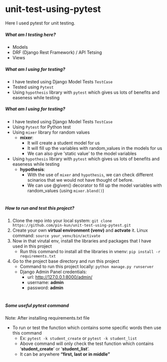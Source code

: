 # unit-test-using-pytest
Here I used pytest for unit testing.

##### What am I testing here?
  - Models
  - DRF (Django Rest Framework) / API Tetsing
  - Views
  
  
##### What am I using for testing?
  - I have tested using Django Model Tests `TestCase`
  - Tested using `Pytest`
  - Using `hypothesis` library with `pytest` which gives us lots of benefits and easeness while testing
 
 
 ##### What am I using for testing?
  - I have tested using Django Model Tests `TestCase`
  - Using `Pytest` for Python test
  - Using `mixer` library for random values
    - **mixer**:
      - It will create a student model for us
      - It will fill up the variables with random_values in the models for us
      - We can also give 'static value' to the model variables 
  - Using `hypothesis` library with `pytest` which gives us lots of benefits and easeness while testing
    - **hypothesis**:
      - With the use of `mixer` and `hypothesis`, we can check different scinarios that we would not have thought of before.
      - We can use @given() decorator to fill up the model variables with random_values (using `mixer.blend()`)



#
 
 
 ##### How to run and test this project?
1. Clone the repo into your local system: `git clone https://github.com/pin-kun/unit-test-using-pytest.git`
2. Create your own **virtual environment (venv)** and **actvate** it. Linux command: `source your_venv/bin/activate`
3. Now in that virutal env, install the libraries and packages that I have used in this project
    - Run this command to install all the libraries in vnenv: `pip install -r requirements.txt`
4. Go to the project base directory and run this project
    - Command to run this project locally: `python manage.py runserver`
    - Django Admin Panel credentials: 
        - url: http://127.0.0.1:8000/admin/
        - username: **admin**
        - password: **admin**

#
 
 
##### Some useful pytest command
Note: After installing requirements.txt file
- To run or test the function which contains some specific words then use this command
    - Ex: `pytest -k student_create` or `pytest -k student_list`
    - Above command will only check the test function which contains ‘**student_create**’ or ‘**student_list**’. 
    - It can be anywhere **“first, last or in middle”**
